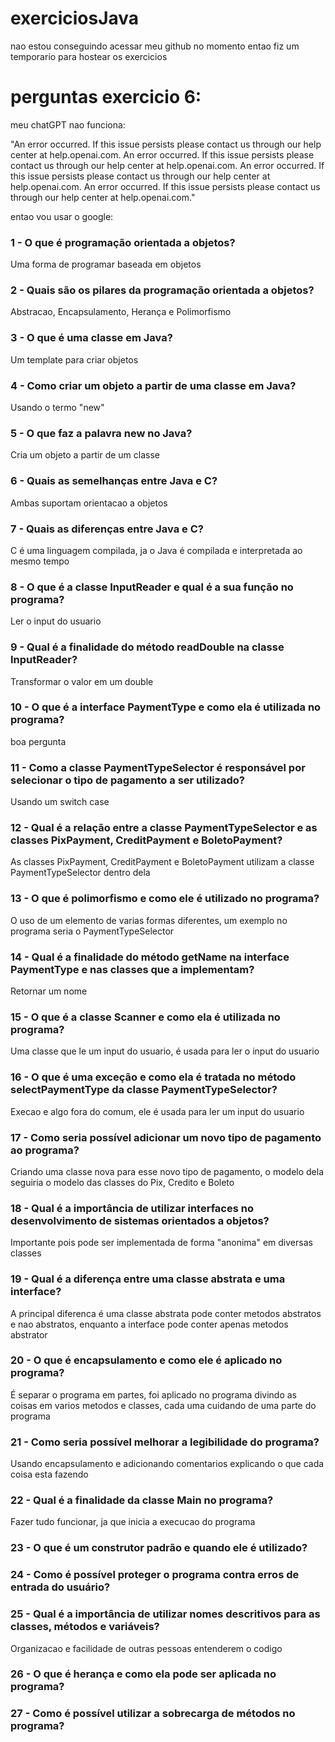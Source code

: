 # exerciciosJava
nao estou conseguindo acessar meu github no momento entao fiz um temporario para hostear os exercicios

# perguntas exercicio 6:
meu chatGPT nao funciona:

"An error occurred. If this issue persists please contact us through our help center at help.openai.com.
An error occurred. If this issue persists please contact us through our help center at help.openai.com.
An error occurred. If this issue persists please contact us through our help center at help.openai.com.
An error occurred. If this issue persists please contact us through our help center at help.openai.com."

entao vou usar o google:

### 1 - O que é programação orientada a objetos?

Uma forma de programar baseada em objetos

### 2 - Quais são os pilares da programação orientada a objetos?

Abstracao, Encapsulamento, Herança e Polimorfismo

### 3 - O que é uma classe em Java?

Um template para criar objetos

### 4 - Como criar um objeto a partir de uma classe em Java?

Usando o termo "new"

### 5 - O que faz a palavra new no Java?

Cria um objeto a partir de um classe

### 6 - Quais as semelhanças entre Java e C?

Ambas suportam orientacao a objetos

### 7 - Quais as diferenças entre Java e C?

C é uma linguagem compilada, ja o Java é compilada e interpretada ao mesmo tempo

### 8 - O que é a classe InputReader e qual é a sua função no programa?

Ler o input do usuario

### 9 - Qual é a finalidade do método readDouble na classe InputReader?

Transformar o valor em um double

### 10 - O que é a interface PaymentType e como ela é utilizada no programa?

boa pergunta

### 11 - Como a classe PaymentTypeSelector é responsável por selecionar o tipo de pagamento a ser utilizado?

Usando um switch case

### 12 - Qual é a relação entre a classe PaymentTypeSelector e as classes PixPayment, CreditPayment e BoletoPayment?

As classes PixPayment, CreditPayment e BoletoPayment utilizam a classe PaymentTypeSelector dentro dela

### 13 - O que é polimorfismo e como ele é utilizado no programa?

O uso de um elemento de varias formas diferentes, um exemplo no programa seria o PaymentTypeSelector

### 14 - Qual é a finalidade do método getName na interface PaymentType e nas classes que a implementam?

Retornar um nome

### 15 - O que é a classe Scanner e como ela é utilizada no programa?

Uma classe que le um input do usuario, é usada para ler o input do usuario

### 16 - O que é uma exceção e como ela é tratada no método selectPaymentType da classe PaymentTypeSelector?

Execao e algo fora do comum, ele é usada para ler um input do usuario

### 17 - Como seria possível adicionar um novo tipo de pagamento ao programa?

Criando uma classe nova para esse novo tipo de pagamento, o modelo dela seguiria o modelo das classes do Pix, Credito e Boleto

### 18 - Qual é a importância de utilizar interfaces no desenvolvimento de sistemas orientados a objetos?

Importante pois pode ser implementada de forma "anonima" em diversas classes

### 19 - Qual é a diferença entre uma classe abstrata e uma interface?

A principal diferenca é uma classe abstrata pode conter metodos abstratos e nao abstratos, enquanto a interface pode conter apenas metodos abstrator

### 20 - O que é encapsulamento e como ele é aplicado no programa?

É separar o programa em partes, foi aplicado no programa divindo as coisas em varios metodos e classes, cada uma cuidando de uma parte do programa


### 21 - Como seria possível melhorar a legibilidade do programa?

Usando encapsulamento e adicionando comentarios explicando o que cada coisa esta fazendo

### 22 - Qual é a finalidade da classe Main no programa?

Fazer tudo funcionar, ja que inicia a execucao do programa

### 23 - O que é um construtor padrão e quando ele é utilizado?

### 24 - Como é possível proteger o programa contra erros de entrada do usuário?

### 25 - Qual é a importância de utilizar nomes descritivos para as classes, métodos e variáveis?
Organizacao e facilidade de outras pessoas entenderem o codigo

### 26 - O que é herança e como ela pode ser aplicada no programa?

### 27 - Como é possível utilizar a sobrecarga de métodos no programa?
